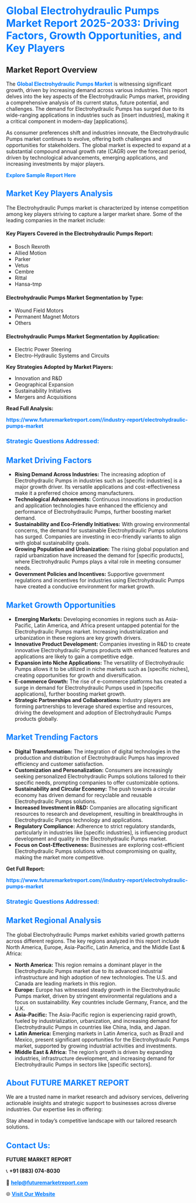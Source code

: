 <h1 style="color: #007BFF;">Global Electrohydraulic Pumps Market Report 2025-2033: Driving Factors, Growth Opportunities, and Key Players</h1>

<section id="overview">
<h2>Market Report Overview</h2>
<p>The <a href="https://www.futuremarketreport.com//industry-report/electrohydraulic-pumps-market" style="color: #007BFF; text-decoration: none;"><strong>Global Electrohydraulic Pumps Market</strong></a> is witnessing significant growth, driven by increasing demand across various industries. This report delves into the key aspects of the Electrohydraulic Pumps market, providing a comprehensive analysis of its current status, future potential, and challenges. The demand for Electrohydraulic Pumps has surged due to its wide-ranging applications in industries such as [insert industries], making it a critical component in modern-day [applications].</p>
<p>As consumer preferences shift and industries innovate, the Electrohydraulic Pumps market continues to evolve, offering both challenges and opportunities for stakeholders. The global market is expected to expand at a substantial compound annual growth rate (CAGR) over the forecast period, driven by technological advancements, emerging applications, and increasing investments by major players.</p>
</section>

<section id="overview">
<p><a href="https://www.futuremarketreport.com//request-sample/reportId=52454" style="color: #007BFF; text-decoration: none;"><strong>Explore Sample Report Here</strong></a></p>
</section>

<section id="key-players">
<h2 style="color: #007BFF;">Market Key Players Analysis</h2>
<p>The Electrohydraulic Pumps market is characterized by intense competition among key players striving to capture a larger market share. Some of the leading companies in the market include:</p>
<h4>Key Players Covered in the Electrohydraulic Pumps Report:</h4>
<ul><li>Bosch Rexroth</li><li>Allied Motion</li><li>Parker</li><li>Vetus</li><li>Cembre</li><li>Rittal</li><li>Hansa-tmp</li></ul>
<h4>Electrohydraulic Pumps Market Segmentation by Type:</h4>
<ul><li>Wound Field Motors</li><li>Permanent Magnet Motors</li><li>Others</li></ul>

<h4>Electrohydraulic Pumps Market Segmentation by Application:</h4>
<ul><li>Electric Power Steering</li><li>Electro-Hydraulic Systems and Circuits</li></ul>
<p><strong>Key Strategies Adopted by Market Players:</strong></p>
<ul>
<li>Innovation and R&D</li>
<li>Geographical Expansion</li>
<li>Sustainability Initiatives</li>
<li>Mergers and Acquisitions</li>
</ul>
</section>

<section>
<p><strong>Read Full Analysis: </strong></p><a href="https://www.futuremarketreport.com//industry-report/electrohydraulic-pumps-market" style="color: #007BFF; text-decoration: none;"><strong>https://www.futuremarketreport.com//industry-report/electrohydraulic-pumps-market</strong></a>
<h3 style="color: #007BFF;">Strategic Questions Addressed:</h3>
</section>

<section id="driving-factors">
<h2 style="color: #007BFF;">Market Driving Factors</h2>
<ul>
<li><strong>Rising Demand Across Industries:</strong> The increasing adoption of Electrohydraulic Pumps in industries such as [specific industries] is a major growth driver. Its versatile applications and cost-effectiveness make it a preferred choice among manufacturers.</li>
<li><strong>Technological Advancements:</strong> Continuous innovations in production and application technologies have enhanced the efficiency and performance of Electrohydraulic Pumps, further boosting market demand.</li>
<li><strong>Sustainability and Eco-Friendly Initiatives:</strong> With growing environmental concerns, the demand for sustainable Electrohydraulic Pumps solutions has surged. Companies are investing in eco-friendly variants to align with global sustainability goals.</li>
<li><strong>Growing Population and Urbanization:</strong> The rising global population and rapid urbanization have increased the demand for [specific products], where Electrohydraulic Pumps plays a vital role in meeting consumer needs.</li>
<li><strong>Government Policies and Incentives:</strong> Supportive government regulations and incentives for industries using Electrohydraulic Pumps have created a conducive environment for market growth.</li>
</ul>
</section>

<section id="growth-opportunities">
<h2 style="color: #007BFF;">Market Growth Opportunities</h2>
<ul>
<li><strong>Emerging Markets:</strong> Developing economies in regions such as Asia-Pacific, Latin America, and Africa present untapped potential for the Electrohydraulic Pumps market. Increasing industrialization and urbanization in these regions are key growth drivers.</li>
<li><strong>Innovative Product Development:</strong> Companies investing in R&D to create innovative Electrohydraulic Pumps products with enhanced features and applications are likely to gain a competitive edge.</li>
<li><strong>Expansion into Niche Applications:</strong> The versatility of Electrohydraulic Pumps allows it to be utilized in niche markets such as [specific niches], creating opportunities for growth and diversification.</li>
<li><strong>E-commerce Growth:</strong> The rise of e-commerce platforms has created a surge in demand for Electrohydraulic Pumps used in [specific applications], further boosting market growth.</li>
<li><strong>Strategic Partnerships and Collaborations:</strong> Industry players are forming partnerships to leverage shared expertise and resources, driving the development and adoption of Electrohydraulic Pumps products globally.</li>
</ul>
</section>

<section id="trending-factors">
<h2 style="color: #007BFF;">Market Trending Factors</h2>
<ul>
<li><strong>Digital Transformation:</strong> The integration of digital technologies in the production and distribution of Electrohydraulic Pumps has improved efficiency and customer satisfaction.</li>
<li><strong>Customization and Personalization:</strong> Consumers are increasingly seeking personalized Electrohydraulic Pumps solutions tailored to their specific needs, prompting companies to offer customizable options.</li>
<li><strong>Sustainability and Circular Economy:</strong> The push towards a circular economy has driven demand for recyclable and reusable Electrohydraulic Pumps solutions.</li>
<li><strong>Increased Investment in R&D:</strong> Companies are allocating significant resources to research and development, resulting in breakthroughs in Electrohydraulic Pumps technology and applications.</li>
<li><strong>Regulatory Compliance:</strong> Adherence to strict regulatory standards, particularly in industries like [specific industries], is influencing product development and quality in the Electrohydraulic Pumps market.</li>
<li><strong>Focus on Cost-Effectiveness:</strong> Businesses are exploring cost-efficient Electrohydraulic Pumps solutions without compromising on quality, making the market more competitive.</li>
</ul>
</section>

<section>
<p><strong>Get Full Report: </strong></p><a href="https://www.futuremarketreport.com//industry-report/electrohydraulic-pumps-market" style="color: #007BFF; text-decoration: none;"><strong>https://www.futuremarketreport.com//industry-report/electrohydraulic-pumps-market</strong></a>
<h3 style="color: #007BFF;">Strategic Questions Addressed:</h3>
</section>


<section id="regional-analysis">
<h2 style="color: #007BFF;">Market Regional Analysis</h2>
<p>The global Electrohydraulic Pumps market exhibits varied growth patterns across different regions. The key regions analyzed in this report include North America, Europe, Asia-Pacific, Latin America, and the Middle East & Africa:</p>
<ul>
<li><strong>North America:</strong> This region remains a dominant player in the Electrohydraulic Pumps market due to its advanced industrial infrastructure and high adoption of new technologies. The U.S. and Canada are leading markets in this region.</li>
<li><strong>Europe:</strong> Europe has witnessed steady growth in the Electrohydraulic Pumps market, driven by stringent environmental regulations and a focus on sustainability. Key countries include Germany, France, and the U.K.</li>
<li><strong>Asia-Pacific:</strong> The Asia-Pacific region is experiencing rapid growth, fueled by industrialization, urbanization, and increasing demand for Electrohydraulic Pumps in countries like China, India, and Japan.</li>
<li><strong>Latin America:</strong> Emerging markets in Latin America, such as Brazil and Mexico, present significant opportunities for the Electrohydraulic Pumps market, supported by growing industrial activities and investments.</li>
<li><strong>Middle East & Africa:</strong> The region’s growth is driven by expanding industries, infrastructure development, and increasing demand for Electrohydraulic Pumps in sectors like [specific sectors].</li>
</ul>
</section>

<footer>
<h2 style="color: #007BFF;">About FUTURE MARKET REPORT</h2>
<p>We are a trusted name in market research and advisory services, delivering actionable insights and strategic support to businesses across diverse industries. Our expertise lies in offering:</p>

<p>Stay ahead in today’s competitive landscape with our tailored research solutions.</p>

<h2 style="color: #007BFF;">Contact Us:</h2>
<p><strong>FUTURE MARKET REPORT</strong></p>
<p>📞 <strong>+91 (883) 074-8030</strong></p>
<p>📧 <strong><a href="mailto:help@futuremarketreport.com" style="color: #007BFF;">help@futuremarketreport.com</a></strong></p>
<p>🌐 <strong><a href="https://www.futuremarketreport.com/" style="color: #007BFF;">Visit Our Website</a></strong></p>
</footer>